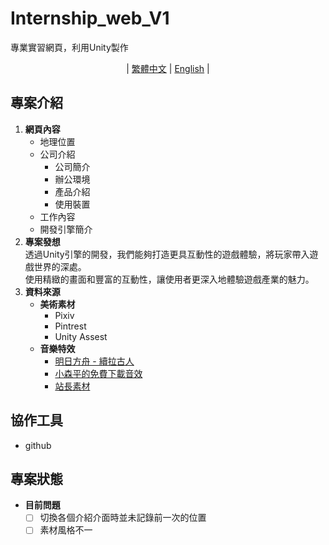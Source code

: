 # Internship_web_V1
專業實習網頁，利用Unity製作

<div align="center">

| [繁體中文](README.md) | [English](README_en-us.md) | 

</div>


## 專案介紹
1. **網頁內容**
   - 地理位置
   - 公司介紹
      - 公司簡介
      - 辦公環境
      - 產品介紹
      - 使用裝置
   - 工作內容
   - 開發引擎簡介
2. **專案發想**  
   透過Unity引擎的開發，我們能夠打造更具互動性的遊戲體驗，將玩家帶入遊戲世界的深處。  
   使用精緻的畫面和豐富的互動性，讓使用者更深入地體驗遊戲產業的魅力。
3. **資料來源**
   - **美術素材**
     - Pixiv
     - Pintrest
     - Unity Assest
   - **音樂特效**
     - [明日方舟 - 續拉古人](https://music.youtube.com/watch?v=0KeWvHs_kG0&si=mEJDlZrglzYd6PAB)
     - [小森平的免費下載音效](https://taira-komori.jpn.org/freesoundtw.html)
     - [站長素材](https://sc.chinaz.com/yinxiao/)
## 協作工具
- github
## 專案狀態
- **目前問題**  
   - [ ] 切換各個介紹介面時並未記錄前一次的位置
   - [ ] 素材風格不一
